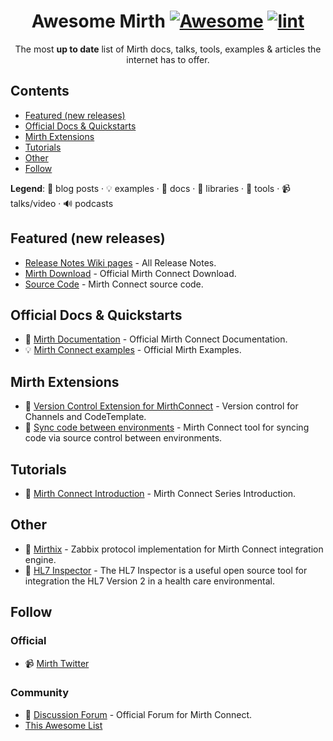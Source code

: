 <!-- badges -->

<!--lint disable awesome-git-repo-age-->

<div align="center">

<!-- title -->

<!--lint ignore no-dead-urls-->

# Awesome Mirth [![Awesome](https://awesome.re/badge.svg)](https://awesome.re) [![lint](https://github.com/mga-mirth/awesome-mirth/actions/workflows/mint.yml/badge.svg)](https://github.com/mga-mirth/awesome-mirth/actions/workflows/mint.yml)

<!-- subtitle -->

The most **up to date** list of Mirth docs, talks, tools, examples & articles the internet has to offer.

</div>
<!-- toc -->

## Contents

- [Featured (new releases)](#featured-new-releases)
- [Official Docs & Quickstarts](#official-docs--quickstarts)
- [Mirth Extensions](#mirth-extensions)
- [Tutorials](#tutorials)
- [Other](#other)
- [Follow](#follow)

**Legend**: 📝 blog posts · 💡 examples · 📖 docs · 🔌 libraries · 🔧 tools · 📹 talks/video · 🔊 podcasts

<!-- START content -->

## Featured (new releases)

- [Release Notes Wiki pages](https://github.com/nextgenhealthcare/connect/wiki/Release-Notes) - All Release Notes.
- [Mirth Download](https://www.nextgen.com/products-and-services/mirth-connect-downloads) - Official Mirth Connect Download.
- [Source Code](https://github.com/nextgenhealthcare/connect) - Mirth Connect source code.

## Official Docs & Quickstarts

- 📖 [Mirth Documentation](https://docs.nextgen.com/bundle/Mirth_User_Guide_41/page/connect/connect/topics/c_Getting_Started_mirth_connect_ug.html) - Official Mirth Connect Documentation.
- 💡 [Mirth Connect examples](https://github.com/nextgenhealthcare/connect-examples) - Official Mirth Examples.

## Mirth Extensions

- 🔧 [Version Control Extension for MirthConnect](https://github.com/kayyagari/git-ext) - Version control for Channels and CodeTemplate.
- 🔧 [Sync code between environments](https://github.com/SagaHealthcareIT/mirthsync) - Mirth Connect tool for syncing code via source control between environments.

## Tutorials

- 📝 [Mirth Connect Introduction](https://vigyanix.com/blog/mirth-connect-series-introduction/) - Mirth Connect Series Introduction.

## Other

- 🔧 [Mirthix](https://github.com/cboyer/mirth-zabbix) - Zabbix protocol implementation for Mirth Connect integration engine.
- 🔧 [HL7 Inspector](https://bitbucket.org/crambow/hl7inspector/wiki/Home) - The HL7 Inspector is a useful open source tool for integration the HL7 Version 2 in a health care environmental.

## Follow

### Official

- 📹 [Mirth Twitter](https://www.twitter.com/nextgen)

### Community

- 📖 [Discussion Forum](https://github.com/nextgenhealthcare/connect/discussions) - Official Forum for Mirth Connect.
- [This Awesome List](https://github.com/mga-mirth/awesome-mirth)
